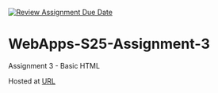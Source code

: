 [![Review Assignment Due Date](https://classroom.github.com/assets/deadline-readme-button-22041afd0340ce965d47ae6ef1cefeee28c7c493a6346c4f15d667ab976d596c.svg)](https://classroom.github.com/a/dtnQoQgg)
# WebApps-S25-Assignment-3
Assignment 3 - Basic HTML

Hosted at [URL](https://44-563-webapps-s25.github.io44563-webapps-s25-assignment3-Chaithanyareddypailla/)

